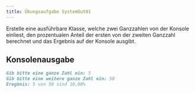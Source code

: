 ```yaml
---
title: Übungsaufgabe SystemOut01
---
```


Erstelle eine ausführbare Klasse, welche zwei Ganzzahlen von der Konsole einliest, den prozentualen Anteil der ersten von der zweiten Ganzzahl berechnet und das Ergebnis
auf der Konsole ausgibt.

## Konsolenausgabe


```markdown
Gib bitte eine ganze Zahl ein: 5
Gib bitte eine weitere ganze Zahl ein: 50
Eregbnis: 5 von 50 sind 10,00%
```
